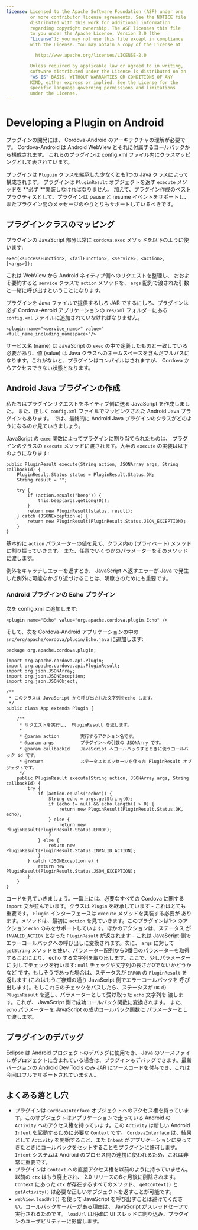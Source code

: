 ```yaml
---
license: Licensed to the Apache Software Foundation (ASF) under one
         or more contributor license agreements. See the NOTICE file
         distributed with this work for additional information
         regarding copyright ownership. The ASF licenses this file
         to you under the Apache License, Version 2.0 (the
         "License"); you may not use this file except in compliance
         with the License. You may obtain a copy of the License at

           http://www.apache.org/licenses/LICENSE-2.0

         Unless required by applicable law or agreed to in writing,
         software distributed under the License is distributed on an
         "AS IS" BASIS, WITHOUT WARRANTIES OR CONDITIONS OF ANY
         KIND, either express or implied. See the License for the
         specific language governing permissions and limitations
         under the License.
---
```


# Developing a Plugin on Android

プラグインの開発には、 Cordova-Android のアーキテクチャの理解が必要です。
Cordova-Android は Android WebView とそれに付属するコールバックから構成されます。
これらのプラグインは config.xml ファイル内にクラスマッピングとして表されています。

プラグインは `Pluguin` クラスを継承した少なくとも1つの Java クラスによって構成されます。
プラグインは `PluginResult` オブジェクトを返す `execute` メソッドを **必ず **実装しなければなりません。
加えて、プラグイン作成のベストプラクティスとして、プラグインは pause と resume イベントをサポートし、またプラグイン間のメッセージのやりとりもサポートしているべきです。

## プラグインクラスのマッピング

プラグインの JavaScript 部分は常に `cordova.exec` メソッドを以下のように使います:

    exec(<successFunction>, <failFunction>, <service>, <action>, [<args>]);

これは WebView から Android ネイティブ側へのリクエストを整理し、
おおよそ要約すると `service` クラスで `action` メソッドを、
`args` 配列で渡された引数と一緒に呼び出すということになります。

プラグインを Java ファイルで提供するしろ JAR でするにしろ、プラグインは必ず Cordova-Anroid アプリケーションの `res/xml` フォルダーにある `config.xml` ファイルに追加されていなければなりません。

    <plugin name="<service_name>" value="<full_name_including_namespace>"/>

サービス名 (name) は JavaScript の `exec` の中で定義したものと一致している必要があり、値 (value) は Java クラスへのネームスペースを含んだフルパスになります。これがないと、プラグインはコンパイルはされますが、
Cordova からアクセスできない状態となります。

## Android Java プラグインの作成

私たちはプラグインリクエストをネイティブ側に送る JavaScript を作成しました。
また、正しく `config.xml` ファイルでマッピングされた Android Java プラグインもあります。
では、最終的に Android Java プラグインのクラスがどのようになるのか見ていきましょう。

JavaScript の `exec` 関数によってプラグインに割り当てられたものは、
プラグインのクラスの `execute` メソッドに渡されます。大半の `execute`
の実装は以下のようになります:

    public PluginResult execute(String action, JSONArray args, String callbackId) {
        PluginResult.Status status = PluginResult.Status.OK;
        String result = "";

        try {
            if (action.equals("beep")) {
                this.beep(args.getLong(0));
            }
            return new PluginResult(status, result);
        } catch (JSONException e) {
            return new PluginResult(PluginResult.Status.JSON_EXCEPTION);
        }
    }

基本的に `action` パラメーターの値を見て、クラス内の
(プライベート) メソッドに割り振っていきます。
また、任意でいくつかのパラメーターをそのメソッドに渡します。

例外をキャッチしエラーを返すとき、 JavaScript へ返すエラーが Java で発生した例外に可能なかぎり近づけることは、明瞭さのためにも重要です。

### Android プラグインの Echo プラグイン

次を config.xml に追加します:

    <plugin name="Echo" value="org.apache.cordova.plugin.Echo" />

そして、次を Cordova-Android アプリケーションの中の
`src/org/apache/cordova/plugin/Echo.java` に追加します:


    package org.apache.cordova.plugin;

    import org.apache.cordova.api.Plugin;
    import org.apache.cordova.api.PluginResult;
    import org.json.JSONArray;
    import org.json.JSONException;
    import org.json.JSONObject;

    /**
     * このクラスは JavaScript から呼び出された文字列をecho します。
     */
    public class App extends Plugin {

        /**
         * リクエストを実行し、 PluginResult を返します。
         *
         * @param action        実行するアクション名です。
         * @param args          プラグインへの引数の JSONArry です。
         * @param callbackId    JavaScript へコールバックするときに使うコールバック id です。
         * @return              ステータスとメッセージを伴った PluginResult オブジェクトです。
         */
        public PluginResult execute(String action, JSONArray args, String callbackId) {
            try {
                if (action.equals("echo")) {
                    String echo = args.getString(0);
                    if (echo != null && echo.length() > 0) {
                        return new PluginResult(PluginResult.Status.OK, echo);
                    } else {
                        return new PluginResult(PluginResult.Status.ERROR);
                    }
                } else {
                    return new PluginResult(PluginResult.Status.INVALID_ACTION);
                }
            } catch (JSONException e) {
                return new PluginResult(PluginResult.Status.JSON_EXCEPTION);
            }
        }
    }

コードを見ていきましょう。一番上には、必要なすべての Cordova に関する
`import` 文が並んでいます。クラスは `Plugin` を継承しています - これはとても
重要です。 `Plugin` インターフェースは `execute` メソッドを実装する必要が
あります。メソッドは、最初に `action` を見ていきます。このプラグインは1つ
のアクション `echo` のみをサポートしています。ほかのアクションは、ステータス
が `INVALID_ACTION` となった `PluginResult` が返されます - これは JavaScript
側でエラーコールバックへの呼び出しに変換されます。次に、 `args` に対して
`getString` メソッドを使い、パラメーター配列から0番目のパラメーターを取得
することにより、 echo する文字列を取り出します。ここで、少しパラメーターに
対してチェックを行います: `null` チェックや文字列の長さが0でないかどうかなど
です。もしそうであった場合は、ステータスが `ERROR` の `PluginResult` を
返します (これはもうご存知の通り JavaScript 側でエラーコールバックを
呼び出します)。もしこれらのチェックをパスしたら、ステータスが `OK` の
`PluginResult` を返し、パラメーターとして受け取った `echo` 文字列を
渡します。これが、 JavaScript 側で成功コールバック関数に変換されます。
また、 `echo` パラメーターを JavaScript の成功コールバック関数に
パラメーターとして渡します。

## プラグインのデバッグ

Eclipse は Android プロジェクトのデバッグに使用でき、 Java のソースファイルがプロジェクトに含まれている場合は、プラグインもデバッグできます。最新バージョンの Android Dev Tools のみ JAR にソースコードを付与でき、これは今回はフルでサポートされていません。

## よくある落とし穴

* プラグインは `CordovaInterface` オブジェクトへのアクセス権を持っています。このオブジェクトはアプリケーションで走っている Android の `Activity` へのアクセス権を持っています。この `Activity` は新しい Android `Intent` を起動するために必要な `Context` です。
`CordovaInterface` は、結果として `Activity` を開始すること、また `Intent` がアプリケーションに戻ってきたときにコールバックをセットすることをプラグインに許可します。
`Intent` システムは Android のプロセス間の連携に使われるため、これは非常に重要です。
* プラグインは `Context` への直接アクセス権を以前のように持っていません。以前の `ctx` はもう廃止され、 2.0 リリースの6ヶ月後に削除されます。 `Context` にあった `ctx` が存在するすべてのメソッド、 `getContext()` と `getActivity()` は必要な正しいオブジェクトを返すことが可能です。
* `webView.loadUrl()` を使って JavaScript を呼び出すことは避けてください。コールバックサーバーがある理由は、 JavaScript がスレッドセーフで実行されるためです。 `loadUrl` は明確に UI スレッドに割り込み、プラグインのユーザビリティーに影響します。
